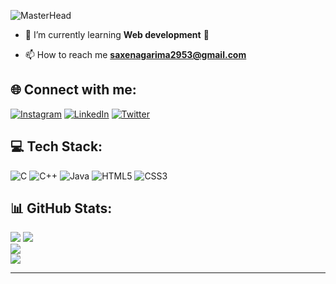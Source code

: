 ![MasterHead](https://github.com/GarimaOfficial/GarimaOfficial/assets/109850032/9cd2638b-9f16-4720-963a-60e4cbcc2b1a)

- 🌱 I’m currently learning **Web development** 🚀

- 📫 How to reach me **saxenagarima2953@gmail.com**

## 🌐 Connect with me:
[![Instagram](https://img.shields.io/badge/Instagram-%23E4405F.svg?logo=Instagram&logoColor=white)](https://instagram.com/garimaa_013) [![LinkedIn](https://img.shields.io/badge/LinkedIn-%230077B5.svg?logo=linkedin&logoColor=white)](https://www.linkedin.com/in/garima-saxena-6b411724b/) [![Twitter](https://img.shields.io/badge/Twitter-%231DA1F2.svg?logo=Twitter&logoColor=white)](https://x.com/saxenagarima991?t=i_M3te6zoj1ywok0Bj2jzw&s=08)

## 💻 Tech Stack:
![C](https://img.shields.io/badge/c-%2300599C.svg?style=for-the-badge&logo=c&logoColor=white) ![C++](https://img.shields.io/badge/c++-%2300599C.svg?style=for-the-badge&logo=c%2B%2B&logoColor=white) ![Java](https://img.shields.io/badge/java-%23ED8B00.svg?style=for-the-badge&logo=openjdk&logoColor=white) ![HTML5](https://img.shields.io/badge/html5-%23E34F26.svg?style=for-the-badge&logo=html5&logoColor=white) ![CSS3](https://img.shields.io/badge/css3-%231572B6.svg?style=for-the-badge&logo=css3&logoColor=white)
## 📊 GitHub Stats:
![](https://komarev.com/ghpvc/?username=garima991&color=green)
![](https://github-readme-stats.vercel.app/api?username=garima991&theme=dark&hide_border=false&include_all_commits=false&count_private=false)<br/>
![](https://github-readme-streak-stats.herokuapp.com/?user=garima991&theme=dark&hide_border=false)<br/>
![](https://github-readme-stats.vercel.app/api/top-langs/?username=garima991&theme=dark&hide_border=false&include_all_commits=false&count_private=false&layout=compact)

---
